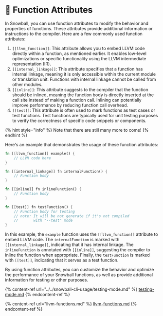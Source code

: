 # 🔧 Function Attributes

In Snowball, you can use function attributes to modify the behavior and properties of functions. These attributes provide additional information or instructions to the compiler. Here are a few commonly used function attributes:

1. `[[llvm_function]]`: This attribute allows you to embed LLVM code directly within a function, as mentioned earlier. It enables low-level optimizations or specific functionality using the LLVM intermediate representation (IR).
2. `[[internal_linkage]]`: This attribute specifies that a function has internal linkage, meaning it is only accessible within the current module or translation unit. Functions with internal linkage cannot be called from other modules.
3. `[[inline]]`: This attribute suggests to the compiler that the function should be inlined, meaning the function body is directly inserted at the call site instead of making a function call. Inlining can potentially improve performance by reducing function call overhead.
4. `[[test]]`: This attribute is often used to mark functions as test cases or test functions. Test functions are typically used for unit testing purposes to verify the correctness of specific code snippets or components.

{% hint style="info" %}
Note that there are still many more to come!
{% endhint %}

Here's an example that demonstrates the usage of these function attributes:

```rust
fn [[llvm_function]] example() {
    // LLVM code here
}

fn [[internal_linkage]] fn internalFunction() {
    // Function body
}

fn [[inline]] fn inlineFunction() {
    // Function body
}

fn [[test]] fn testFunction() {
    // Function body for testing
    // note: It will be not generate if it's not compiled
    //       with "--test" mode
}
```

In this example, the `example` function uses the `[[llvm_function]]` attribute to embed LLVM code. The `internalFunction` is marked with `[[internal_linkage]]`, indicating that it has internal linkage. The `inlineFunction` is annotated with `[[inline]]`, suggesting the compiler to inline the function when appropriate. Finally, the `testFunction` is marked with `[[test]]`, indicating that it serves as a test function.

By using function attributes, you can customize the behavior and optimize the performance of your Snowball functions, as well as provide additional information for testing or other purposes.

{% content-ref url="../../snowball-cli-usage/testing-mode.md" %}
[testing-mode.md](../../snowball-cli-usage/testing-mode.md)
{% endcontent-ref %}

{% content-ref url="llvm-functions.md" %}
[llvm-functions.md](llvm-functions.md)
{% endcontent-ref %}
